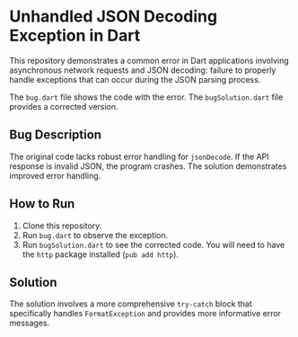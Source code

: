 # Unhandled JSON Decoding Exception in Dart

This repository demonstrates a common error in Dart applications involving asynchronous network requests and JSON decoding:  failure to properly handle exceptions that can occur during the JSON parsing process.

The `bug.dart` file shows the code with the error. The `bugSolution.dart` file provides a corrected version.

## Bug Description

The original code lacks robust error handling for `jsonDecode`. If the API response is invalid JSON, the program crashes.  The solution demonstrates improved error handling.

## How to Run

1. Clone this repository.
2. Run `bug.dart` to observe the exception. 
3. Run `bugSolution.dart` to see the corrected code.  You will need to have the `http` package installed (`pub add http`).

## Solution

The solution involves a more comprehensive `try-catch` block that specifically handles `FormatException` and provides more informative error messages.